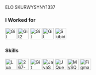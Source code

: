 ELO SKURWYSYNY1337 

### I Worked for
<a href="https://www.bahu.pro" target="_blank" rel="noreferrer"><img src="https://cdn.discordapp.com/icons/726348408134172672/2c887029721afc9c7c1212a89ff1a746.webp?size=240" width="36" height="36" alt="Git" /></a>
<a href="vane" target="_blank" rel="noreferrer"><img src="https://cdn.discordapp.com/icons/1227340618330669116/d4a8d2b2b5be1c0844ac16c48d25f2b8.webp?size=96" width="36" height="36" alt="Git2" /></a>
<a href="https://needrp.eu" target="_blank" rel="noreferrer"><img src="https://cdn.discordapp.com/icons/796043787482431528/a_30e776402eb3593d065ff4b16a8348d4.webp?size=96" width="36" height="36" alt="Git" /></a>
<a href="https://discord.gg/seavibe" target="_blank" rel="noreferrer"><img src="https://cdn.discordapp.com/icons/1236301979211399291/dfe0b17bbff0b10c15c44a9b5bda589e.webp?size=96" width="36" height="36" alt="Git" /></a>
<a href="https://imgbb.com/"><img src="https://i.ibb.co/WpBy8Rx/Skibidi-Toilet-svg-1.png" alt="Skibidi-Toilet-svg-1" border="0" width="36" height="36" ></a>

### Skills


<p align="left">
<a href="https://www.lua.org/docs.html" target="_blank" rel="noreferrer"><img src="https://upload.wikimedia.org/wikipedia/commons/thumb/c/cf/Lua-Logo.svg/1200px-Lua-Logo.svg.png" width="36" height="36" alt="Lua" /></a>
<a href="https://imgbb.com/"><img src="https://i.ibb.co/khs7kQX/267-Python-512.webp" alt="267-Python-512"  width="36" height="36" border="0"></a>
<a href="https://git-scm.com/" target="_blank" rel="noreferrer"><img src="https://raw.githubusercontent.com/danielcranney/readme-generator/main/public/icons/skills/git-colored.svg" width="36" height="36" alt="Git" /></a>
<a href="https://developer.mozilla.org/en-US/docs/Web/JavaScript" target="_blank" rel="noreferrer"><img src="https://raw.githubusercontent.com/danielcranney/readme-generator/main/public/icons/skills/javascript-colored.svg" width="36" height="36" alt="JavaScript" /></a>
<a href="https://jquery.com/" target="_blank" rel="noreferrer"><img src="https://raw.githubusercontent.com/danielcranney/readme-generator/main/public/icons/skills/jquery-colored.svg" width="36" height="36"  alt="JQuery" /></a>
<a href="https://www.mysql.com/" target="_blank" rel="noreferrer"><img src="https://raw.githubusercontent.com/danielcranney/readme-generator/main/public/icons/skills/mysql-colored.svg" width="36" height="36" alt="MySQL" /></a>
<a href="https://www.figma.com/" target="_blank" rel="noreferrer"><img src="https://raw.githubusercontent.com/danielcranney/readme-generator/main/public/icons/skills/figma-colored.svg" width="36" height="36" alt="Figma" /></a>
</p>
